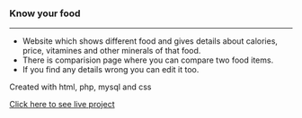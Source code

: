 ### Know your food

--- 

- Website which shows different food and gives details about calories, price, vitamines and other minerals of that food.
- There is comparision page where you can compare two food items.
- If you find any details wrong you can edit it too.

Created with html, php, mysql and css



[Click here to see live project](http://priyam.free.nf/HTTP5225/Assignments/Assignment1/)
